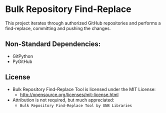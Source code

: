 # Bulk Repository Find-Replace
This project iterates through authorized GitHub repositories and performs a find-replace, committing and pushing the changes.

## Non-Standard Dependencies:
+   GitPython
+   PyGitHub

## License
- Bulk Repository Find-Replace Tool is licensed under the MIT License:
  - http://opensource.org/licenses/mit-license.html
- Attribution is not required, but much appreciated:
  - `Bulk Repository Find-Replace Tool by UNB Libraries`
